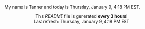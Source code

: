 My name is Tanner and today is Thursday, January 9, 4:18 PM EST.

<p align="center">This <i>README</i> file is generated <b>every 3 hours</b>!</br>Last refresh: Thursday, January 9, 4:18 PM EST<br /></p>
